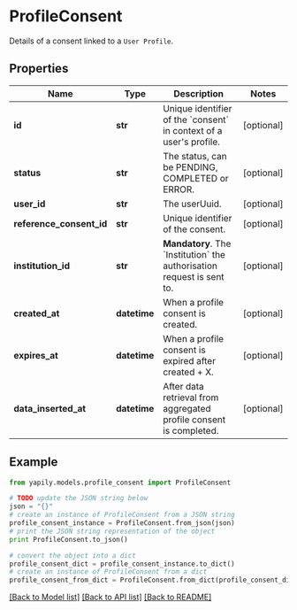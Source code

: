 # ProfileConsent

Details of a consent linked to a `User Profile`.

## Properties
Name | Type | Description | Notes
------------ | ------------- | ------------- | -------------
**id** | **str** | Unique identifier of the &#x60;consent&#x60; in context of a user&#39;s profile. | [optional] 
**status** | **str** | The status, can be PENDING, COMPLETED or ERROR. | [optional] 
**user_id** | **str** | The userUuid. | [optional] 
**reference_consent_id** | **str** | Unique identifier of the consent. | [optional] 
**institution_id** | **str** | __Mandatory__. The  &#x60;Institution&#x60; the authorisation request is sent to. | [optional] 
**created_at** | **datetime** | When a profile consent is created. | [optional] 
**expires_at** | **datetime** | When a profile consent is expired after created + X. | [optional] 
**data_inserted_at** | **datetime** | After data retrieval from aggregated profile consent is completed. | [optional] 

## Example

```python
from yapily.models.profile_consent import ProfileConsent

# TODO update the JSON string below
json = "{}"
# create an instance of ProfileConsent from a JSON string
profile_consent_instance = ProfileConsent.from_json(json)
# print the JSON string representation of the object
print ProfileConsent.to_json()

# convert the object into a dict
profile_consent_dict = profile_consent_instance.to_dict()
# create an instance of ProfileConsent from a dict
profile_consent_from_dict = ProfileConsent.from_dict(profile_consent_dict)
```
[[Back to Model list]](../README.md#documentation-for-models) [[Back to API list]](../README.md#documentation-for-api-endpoints) [[Back to README]](../README.md)



